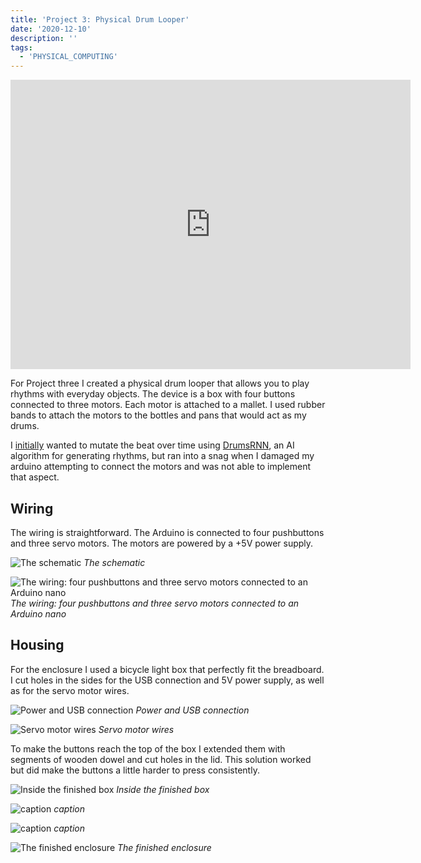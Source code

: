 ```yaml
---
title: 'Project 3: Physical Drum Looper'
date: '2020-12-10'
description: ''
tags:
  - 'PHYSICAL_COMPUTING'
---
```


<iframe src="https://player.vimeo.com/video/489400459?color=eae6de" width="640" height="463" frameborder="0" allow="autoplay; fullscreen" allowfullscreen></iframe>

For Project three I created a physical drum looper that allows you to play rhythms with everyday objects. The device is a box with four buttons connected to three motors. Each motor is attached to a mallet. I used rubber bands to attach the motors to the bottles and pans that would act as my drums.

I [initially](/pcomp-project3-pt1/) wanted to mutate the beat over time using [DrumsRNN](https://github.com/magenta/magenta/tree/master/magenta/models/drums_rnn), an AI algorithm for generating rhythms, but ran into a snag when I damaged my arduino attempting to connect the motors and was not able to implement that aspect.

## Wiring

The wiring is straightforward. The Arduino is connected to four pushbuttons and three servo motors. The motors are powered by a +5V power supply.

![The schematic](schematic.jpg)
_The schematic_

![The wiring: four pushbuttons and three servo motors connected to an Arduino nano](IMG_6476.jpg)
_The wiring: four pushbuttons and three servo motors connected to an Arduino nano_

## Housing

For the enclosure I used a bicycle light box that perfectly fit the breadboard. I cut holes in the sides for the USB connection and 5V power supply, as well as for the servo motor wires.

![Power and USB connection](IMG_6477.jpg)
_Power and USB connection_

![Servo motor wires](IMG_6478.jpg)
_Servo motor wires_

To make the buttons reach the top of the box I extended them with segments of wooden dowel and cut holes in the lid. This solution worked but did make the buttons a little harder to press consistently.

![Inside the finished box](IMG_6479.jpg)
_Inside the finished box_

![caption](IMG_6481.jpg)
_caption_

![caption](IMG_6482.jpg)
_caption_

![The finished enclosure](IMG_6480.png)
_The finished enclosure_
